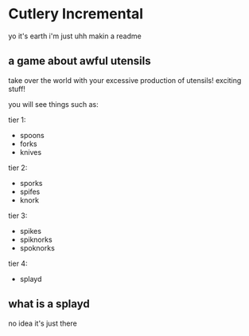 # Cutlery Incremental

yo it's earth i'm just uhh makin a readme

## a game about awful utensils

take over the world with your excessive production of utensils! exciting stuff!

you will see things such as:

tier 1:
 - spoons
 - forks
 - knives

tier 2:
 - sporks
 - spifes
 - knork

tier 3:
 - spikes
 - spiknorks
 - spoknorks

tier 4:
 - splayd

## what is a splayd

no idea it's just there
